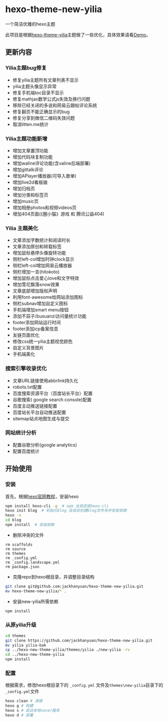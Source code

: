 # hexo-theme-new-yilia

一个简洁优雅的hexo主题

此项目是根据[hexo-theme-yilia](https://github.com/litten/hexo-theme-yilia)主题做了一些优化，具体效果请看[Demo](https://sanshui.findn.cn/)。

## 更新内容

### Yilia主题bug修复

- 修复yilia主题所有文章列表不显示
- yilia主题头像显示异常
- 修复手机端toc目录不显示
- 修复mathjax数学公式js失效及换行问题
- 移除已经关闭的多说和网易云跟帖评论系统
- 修复翻页不能正确显示的bug
- 修复分享到微信二维码失效问题
- 取消litten.me统计

### Yilia主题功能新增

- 增加文章置顶功能
- 增加代码块复制功能
- 增加waline评论功能(含valine后端部署)
- 增加gittalk评论
- 增加APlayer播放器(可导入歌单)
- 增加live2d看板娘
- 增加归档页
- 增加分类和标签页
- 增加music页
- 增加相册photos和视频videos页
- 增加404页面(《圈小猫》游戏 和 腾讯公益404)

### Yilia 主题美化

- 文章添加字数统计和阅读时长
- 文章添加原创和转载标签
- 增加鼠标悬停头像旋转功能
- 侧栏left-col增加时钟clock显示
- 侧栏left-col增加网易云播放器
- 侧栏增加一言(hitokoto)
- 增加鼠标点击爱心love和文字特效
- 增加雪花飘落snow效果
- 文章底部增加版权声明
- 利用font-awesome给网站添加图标
- 侧栏subnav增加自定义图标
- 手机端增加smart menu按钮
- 添加不蒜子/busuanzi访问量统计功能
- footer添加网站运行时间
- footer添加icp备案信息
- 友链页面优化
- 修改css统一yilia主题视觉颜色
- 自定义背景图片
- 手机端美化

### 搜索引擎收录优化

- 文章URL链接使用abbrlink持久化
- robots.txt配置
- 百度搜索资源平台（百度站长平台）配置
- 谷歌搜索( google search console)配置
- 百度主动推送链接配置
- 百度站长平台自动推送配置
- sitemap站点地图生成与提交

### 网站统计分析

- 配置谷歌分析(google analytics)
- 配置百度统计


## 开始使用

### 安装

首先，根据[hexo官网教程](https://hexo.io/zh-cn/docs/)，安装hexo

```sh
npm install hexo-cli -g  # npm 全局安装hexo-cli
hexo init blog  # 初始化blog 会自动创建blog文件夹并安装依赖
hexo -v
cd blog
npm install  # 安装依赖
```

- 删除冲突的文件

```
rm scaffolds
rm source
rm themes
rm _config.yml
rm _config.landscape.yml
rm package.json
```

- 克隆repo到hexo根目录，并调整目录结构

```sh
git clone git@github.com:jackhanyuan/hexo-theme-new-yilia.git
mv hexo-theme-new-yilia/* .
```

- 安装new-yilia所需依赖

```sh
npm install
```

### 从原yilia升级
```sh
cd themes
git clone https://github.com/jackhanyuan/hexo-theme-new-yilia.git
mv yilia yilia-bak
cp ../hexo-new-theme-yilia/themes/yilia ./new-yilia -rv
cd ../hexo-new-theme-yilia
npm install
```
### 配置

根据需求，修改hexo根目录下的 `_config.yml` 文件及`themes\new-yilia`目录下的`_config.yml`文件

```sh
hexo clean # 清理
hexo g # 构建
hexo s # 启动本地sever服务
hexo d # 部署
```
